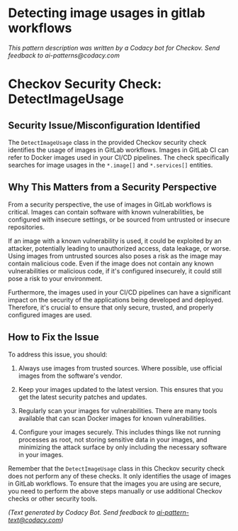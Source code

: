 # Detecting image usages in gitlab workflows

_This pattern description was written by a Codacy bot for Checkov. Send feedback to ai-patterns@codacy.com_

# Checkov Security Check: DetectImageUsage

## Security Issue/Misconfiguration Identified
The `DetectImageUsage` class in the provided Checkov security check identifies the usage of images in GitLab workflows. Images in GitLab CI can refer to Docker images used in your CI/CD pipelines. The check specifically searches for image usages in the `*.image[]` and `*.services[]` entities.

## Why This Matters from a Security Perspective
From a security perspective, the use of images in GitLab workflows is critical. Images can contain software with known vulnerabilities, be configured with insecure settings, or be sourced from untrusted or insecure repositories. 

If an image with a known vulnerability is used, it could be exploited by an attacker, potentially leading to unauthorized access, data leakage, or worse. Using images from untrusted sources also poses a risk as the image may contain malicious code. Even if the image does not contain any known vulnerabilities or malicious code, if it's configured insecurely, it could still pose a risk to your environment.

Furthermore, the images used in your CI/CD pipelines can have a significant impact on the security of the applications being developed and deployed. Therefore, it's crucial to ensure that only secure, trusted, and properly configured images are used.

## How to Fix the Issue
To address this issue, you should:

1. Always use images from trusted sources. Where possible, use official images from the software's vendor.

2. Keep your images updated to the latest version. This ensures that you get the latest security patches and updates.

3. Regularly scan your images for vulnerabilities. There are many tools available that can scan Docker images for known vulnerabilities.

4. Configure your images securely. This includes things like not running processes as root, not storing sensitive data in your images, and minimizing the attack surface by only including the necessary software in your images. 

Remember that the `DetectImageUsage` class in this Checkov security check does not perform any of these checks. It only identifies the usage of images in GitLab workflows. To ensure that the images you are using are secure, you need to perform the above steps manually or use additional Checkov checks or other security tools.

_(Text generated by Codacy Bot. Send feedback to ai-pattern-text@codacy.com)_
